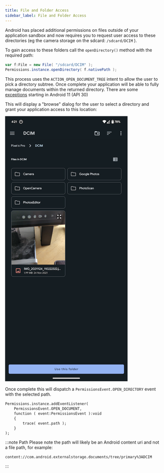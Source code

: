 ```yaml
---
title: File and Folder Access
sidebar_label: File and Folder Access
---
```


Android has placed additional permissions on files outside of your application sandbox and now requires you to request user access to these directories (eg the camera storage on the sdcard: `/sdcard/DCIM` ). 

To gain access to these folders call the `openDirectory()` method with the required path:


```actionscript
var f:File = new File( "/sdcard/DCIM" );
Permissions.instance.openDirectory( f.nativePath );
```

This process uses the `ACTION_OPEN_DOCUMENT_TREE` intent to allow the user to pick a directory subtree. Once complete your application will be able to fully manage documents within the returned directory. There are some [exceptions](https://developer.android.com/training/data-storage/shared/documents-files#document-tree-access-restrictions) starting in Android 11 (API 30) 

This will display a "browse" dialog for the user to select a directory and grant your application access to this location:

![](images/open-directory.png)


Once complete this will dispatch a `PermissionsEvent.OPEN_DIRECTORY` event with the selected path. 

```as3
Permissions.instance.addEventListener( 
    PermissionsEvent.OPEN_DOCUMENT, 
    function ( event:PermissionsEvent ):void
    {
        trace( event.path );
    } 
);
```

:::note Path
Please note the path will likely be an Android content uri and not a file path, for example:

```
content://com.android.externalstorage.documents/tree/primary%3ADCIM
```
:::





